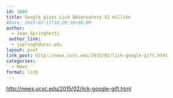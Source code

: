 ```yaml
---
id: 1686
title: Google gives Lick Observatory $1 million
#date: 2015-02-11T10:29:38+00:00
author:
  - Joan Springhetti
 author_link:
  - jspringh@ucsc.edu
layout: post
link_post: http://news.ucsc.edu/2015/02/lick-google-gift.html
categories:
  - News
format: link
---
```

http://news.ucsc.edu/2015/02/lick-google-gift.html